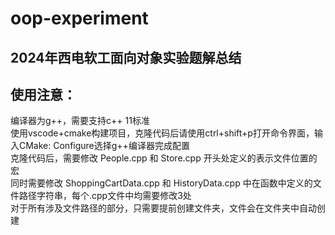 # oop-experiment
## 2024年西电软工面向对象实验题解总结
## 使用注意：
编译器为g++，需要支持c++ 11标准  
使用vscode+cmake构建项目，克隆代码后请使用ctrl+shift+p打开命令界面，输入CMake: Configure选择g++编译器完成配置  
克隆代码后，需要修改 People.cpp 和 Store.cpp 开头处定义的表示文件位置的宏  
同时需要修改 ShoppingCartData.cpp 和 HistoryData.cpp 中在函数中定义的文件路径字符串，每个.cpp文件中均需要修改3处  
对于所有涉及文件路径的部分，只需要提前创建文件夹，文件会在文件夹中自动创建  